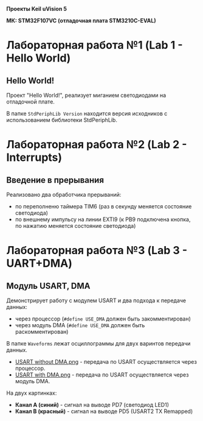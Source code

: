 **Проекты Keil uVision 5**

**МК: STM32F107VC (отладочная плата STM3210C-EVAL)**

# Лабораторная работа №1 (Lab 1 - Hello World)
## Hello World!

Проект "Hello World!", реализует миганием светодиодами на отладочной плате.

В папке `StdPeriphLib Version` находится версия исходников с использованием библиотеки StdPeriphLib.

# Лабораторная работа №2 (Lab 2 - Interrupts)
## Введение в прерывания

Реализовано два обработчика прерываний:
- по переполненю таймера TIM6 (раз в секунду меняется состояние светодиода)
- по внешнему импульсу на линии EXTI9 (к PB9 подключена кнопка, по нажатию меняется состояние светодиода)

# Лабораторная работа №3 (Lab 3 - UART+DMA)
## Модуль USART, DMA

Демонстрирует работу с модулем USART и два подхода к передаче данных:
- через процессор (`#define USE_DMA` должен быть закомментирован)
- через модуль DMA (`#define USE_DMA` должен быть раскомментирован)

В папке `Waveforms` лежат осциллограммы для двух варинтов передачи данных.
- [USART without DMA.png](https://github.com/Leonidov/STM32-Labs/blob/master/Lab%203%20-%20UART+DMA/Waveforms/USART%20without%20DMA.png?raw=true) - передача по USART осуществляется через процессор.
- [USART with DMA.png](https://github.com/Leonidov/STM32-Labs/blob/master/Lab%203%20-%20UART+DMA/Waveforms/USART%20with%20DMA.png?raw=true) - передача по USART осуществляется через модуль DMA.

На двух картинках:
- **Канал А (синий)** - сигнал на выводе PD7 (светодиод LED1)
- **Канал B (красный)** - сигнал на выводе PD5 (USART2 TX Remapped)

